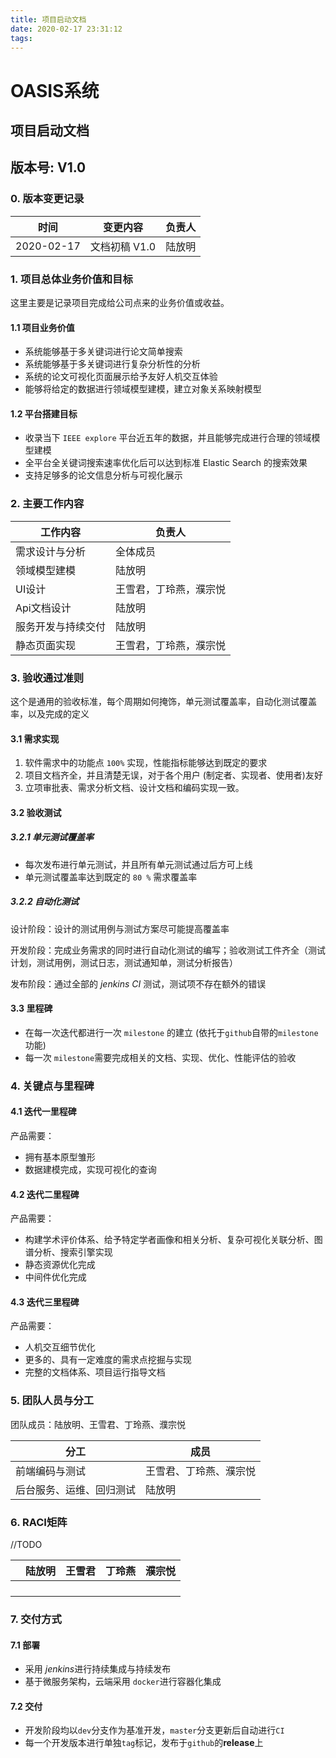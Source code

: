 ```yaml
---
title: 项目启动文档
date: 2020-02-17 23:31:12
tags:
---
```


# OASIS系统

## 项目启动文档

## 版本号: V1.0

### 0. 版本变更记录

| 时间       | 变更内容      | 负责人 |
| ---------- | ------------- | ------ |
| 2020-02-17 | 文档初稿 V1.0 | 陆放明 |

### 1. 项目总体业务价值和目标

这里主要是记录项目完成给公司点来的业务价值或收益。

#### 1.1 项目业务价值

- 系统能够基于多关键词进行论文简单搜索
- 系统能够基于多关键词进行复杂分析性的分析
- 系统的论文可视化页面展示给予友好人机交互体验
- 能够将给定的数据进行领域模型建模，建立对象关系映射模型

#### 1.2 平台搭建目标

- 收录当下 `IEEE explore` 平台近五年的数据，并且能够完成进行合理的领域模型建模
- 全平台全关键词搜索速率优化后可以达到标准 Elastic Search 的搜索效果
- 支持足够多的论文信息分析与可视化展示

### 2. 主要工作内容

| 工作内容           | 负责人                 |
| ------------------ | ---------------------- |
| 需求设计与分析     | 全体成员               |
| 领域模型建模       | 陆放明                 |
| UI设计             | 王雪君，丁玲燕，濮宗悦 |
| Api文档设计        | 陆放明                 |
| 服务开发与持续交付 | 陆放明                 |
| 静态页面实现       | 王雪君，丁玲燕，濮宗悦 |

### 3. 验收通过准则

这个是通用的验收标准，每个周期如何掩饰，单元测试覆盖率，自动化测试覆盖率，以及完成的定义

#### 3.1 需求实现

1. 软件需求中的功能点 `100%` 实现，性能指标能够达到既定的要求
2. 项目文档齐全，并且清楚无误，对于各个用户 (制定者、实现者、使用者)友好
3. 立项审批表、需求分析文档、设计文档和编码实现一致。

#### 3.2 验收测试

##### 3.2.1 单元测试覆盖率

- 每次发布进行单元测试，并且所有单元测试通过后方可上线
- 单元测试覆盖率达到既定的 `80 %` 需求覆盖率 

##### 3.2.2 自动化测试

设计阶段：设计的测试用例与测试方案尽可能提高覆盖率

开发阶段：完成业务需求的同时进行自动化测试的编写；验收测试工件齐全（测试计划，测试用例，测试日志，测试通知单，测试分析报告）

发布阶段：通过全部的 *jenkins CI* 测试，测试项不存在额外的错误

#### 3.3 里程碑

- 在每一次迭代都进行一次 `milestone` 的建立 (依托于`github`自带的`milestone`功能) 
- 每一次 `milestone`需要完成相关的文档、实现、优化、性能评估的验收

### 4. 关键点与里程碑

#### 4.1 迭代一里程碑

产品需要：

- 拥有基本原型雏形
- 数据建模完成，实现可视化的查询

#### 4.2 迭代二里程碑

产品需要：

- 构建学术评价体系、给予特定学者画像和相关分析、复杂可视化关联分析、图谱分析、搜索引擎实现
- 静态资源优化完成
- 中间件优化完成

#### 4.3 迭代三里程碑

产品需要：

- 人机交互细节优化
- 更多的、具有一定难度的需求点挖掘与实现
- 完整的文档体系、项目运行指导文档

### 5. 团队人员与分工

团队成员：陆放明、王雪君、丁玲燕、濮宗悦

| 分工                     | 成员                   |
| ------------------------ | ---------------------- |
| 前端编码与测试           | 王雪君、丁玲燕、濮宗悦 |
| 后台服务、运维、回归测试 | 陆放明                 |

### 6. RACI矩阵

//TODO

|      | 陆放明 | 王雪君 | 丁玲燕 | 濮宗悦 |
| ---- | ------ | ------ | ------ | ------ |
|      |        |        |        |        |
|      |        |        |        |        |
|      |        |        |        |        |
|      |        |        |        |        |

### 7. 交付方式

#### 7.1 部署

- 采用 *jenkins*进行持续集成与持续发布
- 基于微服务架构，云端采用 `docker`进行容器化集成

#### 7.2 交付

- 开发阶段均以`dev`分支作为基准开发，`master`分支更新后自动进行`CI`
- 每一个开发版本进行单独`tag`标记，发布于`github`的**release**上

